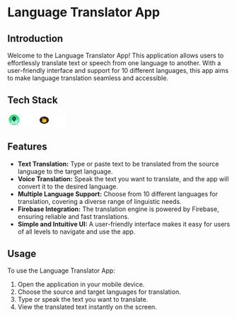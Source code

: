 # Language Translator App

## Introduction

Welcome to the Language Translator App! This application allows users to effortlessly translate text or speech from one language to another. With a user-friendly interface and support for 10 different languages, this app aims to make language translation seamless and accessible.

## Tech Stack

<div align="left">
<img alt="AndroidStudio" src="img/astudio.gif" height="30" width="30" />
<img alt="Java" src="img/java.gif" height="30" width="30"/>
<img alt="Firebase" src="img/firebase.gif" height="30" width="30"/>
<img alt="Mobile" src="img/mobile.gif" height="30" width="30"/>
</div>

## Features

- **Text Translation:** Type or paste text to be translated from the source language to the target language.
- **Voice Translation:** Speak the text you want to translate, and the app will convert it to the desired language.
- **Multiple Language Support:** Choose from 10 different languages for translation, covering a diverse range of linguistic needs.
- **Firebase Integration:** The translation engine is powered by Firebase, ensuring reliable and fast translations.
- **Simple and Intuitive UI:** A user-friendly interface makes it easy for users of all levels to navigate and use the app.

## Usage

To use the Language Translator App:
1. Open the application in your mobile device.
2. Choose the source and target languages for translation.
3. Type or speak the text you want to translate.
4. View the translated text instantly on the screen.

